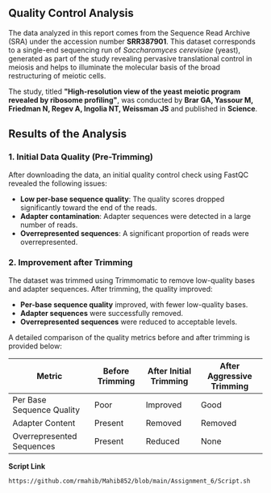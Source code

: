## Quality Control Analysis

The data analyzed in this report comes from the Sequence Read Archive (SRA) under the accession number **SRR387901**. This dataset corresponds to a single-end sequencing run of *Saccharomyces cerevisiae* (yeast), generated as part of the study revealing pervasive translational control in meiosis and helps to illuminate the molecular basis of the broad restructuring of meiotic cells.

The study, titled **"High-resolution view of the yeast meiotic program revealed by ribosome profiling"**, was conducted by **Brar GA, Yassour M, Friedman N, Regev A, Ingolia NT, Weissman JS** and published in **Science**.

## Results of the Analysis

### 1. Initial Data Quality (Pre-Trimming)
After downloading the data, an initial quality control check using FastQC revealed the following issues:
- **Low per-base sequence quality**: The quality scores dropped significantly toward the end of the reads.
- **Adapter contamination**: Adapter sequences were detected in a large number of reads.
- **Overrepresented sequences**: A significant proportion of reads were overrepresented.

### 2. Improvement after Trimming
The dataset was trimmed using Trimmomatic to remove low-quality bases and adapter sequences. After trimming, the quality improved:
- **Per-base sequence quality** improved, with fewer low-quality bases.
- **Adapter sequences** were successfully removed.
- **Overrepresented sequences** were reduced to acceptable levels.

A detailed comparison of the quality metrics before and after trimming is provided below:

| Metric                          | Before Trimming | After Initial Trimming | After Aggressive Trimming |
|----------------------------------|-----------------|------------------------|---------------------------|
| Per Base Sequence Quality        | Poor            | Improved               | Good                      |
| Adapter Content                  | Present         | Removed                | Removed                   |
| Overrepresented Sequences        | Present         | Reduced                | None                      |

**Script Link**

````
https://github.com/rmahib/Mahib852/blob/main/Assignment_6/Script.sh
````